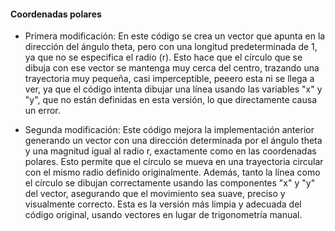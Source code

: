 #### Coordenadas polares

- Primera modificación: En este código se crea un vector que apunta en la dirección del ángulo theta, pero con una longitud predeterminada de 1,
ya que no se especifica el radio (r). Esto hace que el círculo que se dibuja con ese vector se mantenga muy cerca del centro, trazando una trayectoria muy
pequeña, casi imperceptible, peeero esta ni se llega a ver, ya que el código intenta dibujar una línea usando las variables "x" y "y", que no están definidas en esta versión, lo que directamente causa un error.

- Segunda modificación: Este código mejora la implementación anterior generando un vector con una dirección determinada por el ángulo theta y una magnitud igual al radio r, exactamente
como en las coordenadas polares. Esto permite que el círculo se mueva en una trayectoria circular con el mismo radio definido originalmente. Además, tanto la línea como el círculo se dibujan correctamente
usando las componentes "x" y "y" del vector, asegurando que el movimiento sea suave, preciso y visualmente correcto. Esta es la versión más limpia y adecuada del código original, usando vectores en lugar de
trigonometría manual.
